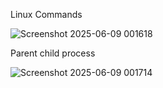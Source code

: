 Linux Commands

![Screenshot 2025-06-09 001618](https://github.com/user-attachments/assets/5cec4b06-3441-4456-babc-e924eccf4e71)

Parent child process

![Screenshot 2025-06-09 001714](https://github.com/user-attachments/assets/b5d703da-66d4-4747-9367-7de2222661f9)
